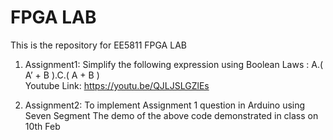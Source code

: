 
# FPGA LAB

This is the repository for EE5811 FPGA LAB

1) Assignment1: Simplify the following expression using Boolean Laws : A.( A’ + B ).C.( A + B ) <br />
Youtube Link: https://youtu.be/QJLJSLGZlEs

2) Assignment2: To implement Assignment 1 question in Arduino using Seven Segment
The demo of the above code demonstrated in class on 10th Feb

